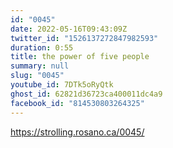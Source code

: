 ```yaml
---
id: "0045"
date: 2022-05-16T09:43:09Z
twitter_id: "1526137272847982593"
duration: 0:55
title: the power of five people
summary: null
slug: "0045"
youtube_id: 7DTk5oRyQtk
ghost_id: 62821d36723ca400011dc4a9
facebook_id: "814530803264325"
---
```

https://strolling.rosano.ca/0045/
